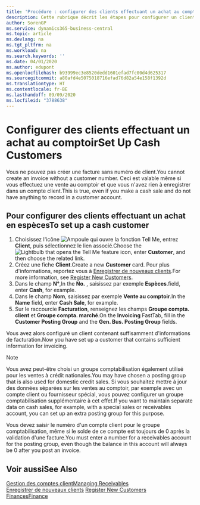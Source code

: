 ```yaml
---
title: 'Procédure : configurer des clients effectuant un achat au comptoir | Microsoft Docs'
description: Cette rubrique décrit les étapes pour configurer un client qui paie en espèces.
author: SorenGP
ms.service: dynamics365-business-central
ms.topic: article
ms.devlang: na
ms.tgt_pltfrm: na
ms.workload: na
ms.search.keywords: ''
ms.date: 04/01/2020
ms.author: edupont
ms.openlocfilehash: b93999ec3e8520dedd1601efad7fc00d4d625317
ms.sourcegitcommit: a80afd4e5075018716efad76d82a54e158f1392d
ms.translationtype: HT
ms.contentlocale: fr-BE
ms.lasthandoff: 09/09/2020
ms.locfileid: "3788638"
---
```

# <a name="set-up-cash-customers"></a><span data-ttu-id="dc114-103">Configurer des clients effectuant un achat au comptoir</span><span class="sxs-lookup"><span data-stu-id="dc114-103">Set Up Cash Customers</span></span>
<span data-ttu-id="dc114-104">Vous ne pouvez pas créer une facture sans numéro de client.</span><span class="sxs-lookup"><span data-stu-id="dc114-104">You cannot create an invoice without a customer number.</span></span> <span data-ttu-id="dc114-105">Ceci est valable même si vous effectuez une vente au comptoir et que vous n'avez rien à enregistrer dans un compte client.</span><span class="sxs-lookup"><span data-stu-id="dc114-105">This is true, even if you make a cash sale and do not have anything to record in a customer account.</span></span>  

## <a name="to-set-up-a-cash-customer"></a><span data-ttu-id="dc114-106">Pour configurer des clients effectuant un achat en espèces</span><span class="sxs-lookup"><span data-stu-id="dc114-106">To set up a cash customer</span></span>  
1.  <span data-ttu-id="dc114-107">Choisissez l'icône ![Ampoule qui ouvre la fonction Tell Me](media/ui-search/search_small.png "Dites-moi ce que vous voulez faire"), entrez **Client**, puis sélectionnez le lien associé.</span><span class="sxs-lookup"><span data-stu-id="dc114-107">Choose the ![Lightbulb that opens the Tell Me feature](media/ui-search/search_small.png "Tell me what you want to do") icon, enter **Customer**, and then choose the related link.</span></span>  
2.  <span data-ttu-id="dc114-108">Créez une fiche **Client**.</span><span class="sxs-lookup"><span data-stu-id="dc114-108">Create a new **Customer** card.</span></span> <span data-ttu-id="dc114-109">Pour plus d'informations, reportez vous à [Enregistrer de nouveaux clients](sales-how-register-new-customers.md).</span><span class="sxs-lookup"><span data-stu-id="dc114-109">For more information, see [Register New Customers](sales-how-register-new-customers.md).</span></span>
3.  <span data-ttu-id="dc114-110">Dans le champ **N°**,</span><span class="sxs-lookup"><span data-stu-id="dc114-110">In the **No.**</span></span> <span data-ttu-id="dc114-111">, saisissez par exemple **Espèces**.</span><span class="sxs-lookup"><span data-stu-id="dc114-111">field, enter **Cash**, for example.</span></span>  
4.  <span data-ttu-id="dc114-112">Dans le champ **Nom**, saisissez par exemple **Vente au comptoir**.</span><span class="sxs-lookup"><span data-stu-id="dc114-112">In the **Name** field, enter **Cash Sale**, for example.</span></span>  
5.  <span data-ttu-id="dc114-113">Sur le raccourcie **Facturation**, renseignez les champs **Groupe compta. client** et **Groupe compta. marché**.</span><span class="sxs-lookup"><span data-stu-id="dc114-113">On the **Invoicing** FastTab, fill in the **Customer Posting Group** and the **Gen. Bus. Posting Group** fields.</span></span>  

 <span data-ttu-id="dc114-114">Vous avez alors configuré un client contenant suffisamment d'informations de facturation.</span><span class="sxs-lookup"><span data-stu-id="dc114-114">Now you have set up a customer that contains sufficient information for invoicing.</span></span>  

> [!NOTE]  
>  <span data-ttu-id="dc114-115">Vous avez peut-être choisi un groupe comptabilisation également utilisé pour les ventes à crédit nationales.</span><span class="sxs-lookup"><span data-stu-id="dc114-115">You may have chosen a posting group that is also used for domestic credit sales.</span></span> <span data-ttu-id="dc114-116">Si vous souhaitez mettre à jour des données séparées sur les ventes au comptoir, par exemple avec un compte client ou fournisseur spécial, vous pouvez configurer un groupe comptabilisation supplémentaire à cet effet.</span><span class="sxs-lookup"><span data-stu-id="dc114-116">If you want to maintain separate data on cash sales, for example, with a special sales or receivables account, you can set up an extra posting group for this purpose.</span></span>  
>   
>  <span data-ttu-id="dc114-117">Vous devez saisir le numéro d'un compte client pour le groupe comptabilisation, même si le solde de ce compte est toujours de 0 après la validation d'une facture.</span><span class="sxs-lookup"><span data-stu-id="dc114-117">You must enter a number for a receivables account for the posting group, even though the balance in this account will always be 0 after you post an invoice.</span></span>  

## <a name="see-also"></a><span data-ttu-id="dc114-118">Voir aussi</span><span class="sxs-lookup"><span data-stu-id="dc114-118">See Also</span></span>
[<span data-ttu-id="dc114-119">Gestion des comptes client</span><span class="sxs-lookup"><span data-stu-id="dc114-119">Managing Receivables</span></span>](receivables-manage-receivables.md)  
<span data-ttu-id="dc114-120">[Enregistrer de nouveaux clients](sales-how-register-new-customers.md)  </span><span class="sxs-lookup"><span data-stu-id="dc114-120">[Register New Customers](sales-how-register-new-customers.md)  </span></span>  
[<span data-ttu-id="dc114-121">Finances</span><span class="sxs-lookup"><span data-stu-id="dc114-121">Finance</span></span>](finance.md)  


